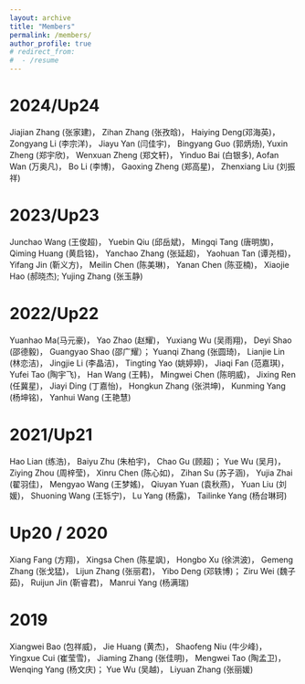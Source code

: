 ```yaml
---
layout: archive
title: "Members"
permalink: /members/
author_profile: true
# redirect_from:
#  - /resume
---
```


2024/Up24
======
Jiajian Zhang (张家建)，
Zihan Zhang (张孜晗)，
Haiying Deng(邓海英)，
Zongyang Li (李宗洋)，
Jiayu Yan (闫佳宇)，
Bingyang Guo (郭炳炀),
Yuxin Zheng (郑宇欣)，
Wenxuan Zheng (郑文轩)，
Yinduo Bai (白银多),
Aofan Wan (万奥凡)，
Bo Li (李博)，
Gaoxing Zheng (郑高星)，
Zhenxiang Liu (刘振祥)

2023/Up23
======
Junchao Wang (王俊超)， 
Yuebin Qiu (邱岳斌)，
Mingqi Tang (唐明旗)，
Qiming Huang (黄启铭)，
Yanchao Zhang (张延超)，
Yaohuan Tan (谭尧桓)，
Yifang Jin (靳义方)，
Meilin Chen (陈美琳)，
Yanan Chen (陈亚楠)，
Xiaojie Hao (郝晓杰);
Yujing Zhang (张玉静)

2022/Up22
======
Yuanhao Ma(马元豪)，
Yao Zhao (赵耀)，
Yuxiang Wu (吴雨‍翔)，
Deyi Shao (邵德毅)，
Guangyao Shao (邵广耀）；
Yuanqi Zhang (张圆琦)，
Lianjie Lin (林恋洁)，
Jingjie Li (李晶洁)，
Tingting Yao (姚婷婷)，
Jiaqi Fan (范嘉琪)，
Yufei Tao (陶宇飞)，
Han Wang (王韩)，
Mingwei Chen (陈明威)，
Jixing Ren (任冀星)，
Jiayi Ding (丁嘉怡)，
Hongkun Zhang (张洪坤)，
Kunming Yang (杨坤铭)，
Yanhui Wang (王艳慧)   

2021/Up21
======
Hao Lian (练浩)，
Baiyu Zhu (朱柏宇)，
Chao Gu (顾超)；
Yue Wu (吴月)，
Ziying Zhou (周梓莹)，
Xinru Chen (陈心如)，
Zihan Su (苏子涵)，
Yujia Zhai (翟羽佳)，
Mengyao Wang (王梦媱)，
Qiuyan Yuan (袁秋燕)，
Yuan Liu (刘媛)，
Shuoning Wang (王铄宁)，
Lu Yang (杨露)，
Tailinke Yang (杨台琳珂)

Up20 / 2020
======
Xiang Fang (方翔)，
Xingsa Chen (陈星飒)，
Hongbo Xu (徐洪波)，
Gemeng Zhang (张戈猛)，
Lijun Zhang (张丽君)，
Yibo Deng (邓轶博)；
Ziru Wei (魏子茹)，
Ruijun Jin (靳睿君)，
Manrui Yang (杨满瑞)

2019
======
Xiangwei Bao (包祥威)，
Jie Huang (黄杰)，
Shaofeng Niu (牛少峰)，
Yingxue Cui (崔莹雪)，
Jiaming Zhang (张佳明)，
Mengwei Tao (陶孟卫)，
Wenqing Yang (杨文庆)；
Yue Wu (吴越)，
Liyuan Zhang (张丽媛)    